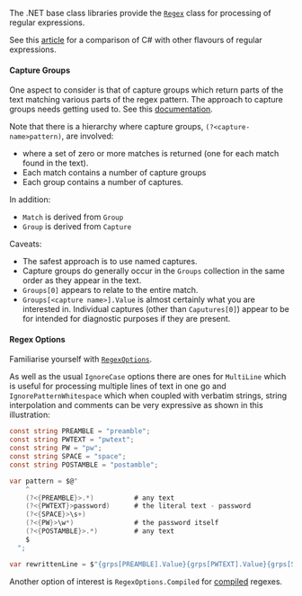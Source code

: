 The .NET base class libraries provide the [`Regex`][regex] class for processing of regular expressions.

See this [article][regex-comparison] for a comparison of C# with other flavours of regular expressions.

#### Capture Groups

One aspect to consider is that of capture groups which return parts of the text matching various parts of the regex pattern. The approach to capture groups needs getting used to. See this [documentation][capture].

Note that there is a hierarchy where capture groups, `(?<capture-name>pattern)`, are involved:

- where a set of zero or more matches is returned (one for each match found in the text).
- Each match contains a number of capture groups
- Each group contains a number of captures.

In addition:

- `Match` is derived from `Group`
- `Group` is derived from `Capture`

Caveats:

- The safest approach is to use named captures.
- Capture groups do generally occur in the `Groups` collection in the same order as they appear in the text.
- `Groups[0]` appears to relate to the entire match.
- `Groups[<capture name>].Value` is almost certainly what you are interested in. Individual captures (other than `Caputures[0]`) appear to be for intended for diagnostic purposes if they are present.

#### Regex Options

Familiarise yourself with [`RegexOptions`][regex-options].

As well as the usual `IgnoreCase` options there are ones for `MultiLine` which is useful for processing multiple lines of text in one go and `IgnorePatternWhitespace` which when coupled with verbatim strings, string interpolation and comments can be very expressive as shown in this illustration:

```csharp
const string PREAMBLE = "preamble";
const string PWTEXT = "pwtext";
const string PW = "pw";
const string SPACE = "space";
const string POSTAMBLE = "postamble";

var pattern = $@"
    ^
    (?<{PREAMBLE}>.*)          # any text
    (?<{PWTEXT}>password)      # the literal text - password
    (?<{SPACE}>\s+)
    (?<{PW}>\w*)               # the password itself
    (?<{POSTAMBLE}>.*)         # any text
    $
  ";

var rewrittenLine = $"{grps[PREAMBLE].Value}{grps[PWTEXT].Value}{grps[SPACE].Value}{mask}{grps[POSTAMBLE].Value}";
```

Another option of interest is `RegexOptions.Compiled` for [compiled][regex-compilation] regexes.

[regular-expressions]: https://docs.microsoft.com/en-us/dotnet/standard/base-types/regular-expression-language-quick-reference
[regex]: https://docs.microsoft.com/en-us/dotnet/api/system.text.regularexpressions.regex?view=netcore-3.1
[so-groups-and-captures]: https://stackoverflow.com/questions/3320823/whats-the-difference-between-groups-and-captures-in-net-regular-expression
[regex-comparison]: https://en.wikipedia.org/wiki/Comparison_of_regular-expression_engines
[capture]: https://docs.microsoft.com/en-us/dotnet/api/system.text.regularexpressions.capturecollection?view=netcore-3.1
[regex-options]: https://docs.microsoft.com/en-us/dotnet/api/system.text.regularexpressions.regexoptions?view=netcore-3.1
[regex-compilation]: https://docs.microsoft.com/en-us/dotnet/standard/base-types/best-practices
